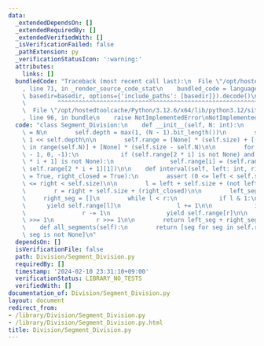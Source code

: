 ```yaml
---
data:
  _extendedDependsOn: []
  _extendedRequiredBy: []
  _extendedVerifiedWith: []
  _isVerificationFailed: false
  _pathExtension: py
  _verificationStatusIcon: ':warning:'
  attributes:
    links: []
  bundledCode: "Traceback (most recent call last):\n  File \"/opt/hostedtoolcache/Python/3.12.6/x64/lib/python3.12/site-packages/onlinejudge_verify/documentation/build.py\"\
    , line 71, in _render_source_code_stat\n    bundled_code = language.bundle(stat.path,\
    \ basedir=basedir, options={'include_paths': [basedir]}).decode()\n          \
    \         ^^^^^^^^^^^^^^^^^^^^^^^^^^^^^^^^^^^^^^^^^^^^^^^^^^^^^^^^^^^^^^^^^^^^^^^^^^^^^^^^^\n\
    \  File \"/opt/hostedtoolcache/Python/3.12.6/x64/lib/python3.12/site-packages/onlinejudge_verify/languages/python.py\"\
    , line 96, in bundle\n    raise NotImplementedError\nNotImplementedError\n"
  code: "class Segment_Division:\n    def __init__(self, N: int):\n        self.N\
    \ = N\n        self.depth = max(1, (N - 1).bit_length())\n        self.size =\
    \ 1 << self.depth\n\n        self.range = [None] * (self.size) + [(i, i) for i\
    \ in range(self.N)] + [None] * (self.size - self.N)\n\n        for i in range(self.size\
    \ - 1, 0, -1):\n            if (self.range[2 * i] is not None) and (self.range[2\
    \ * i + 1] is not None):\n                self.range[i] = (self.range[2 * i][0],\
    \ self.range[2 * i + 1][1])\n\n    def interval(self, left: int, right: int, left_closed\
    \ = True, right_closed = True):\n        assert (0 <= left < self.size) and (0\
    \ <= right < self.size)\n\n        l = left + self.size + (not left_closed)\n\
    \        r = right + self.size + (right_closed)\n\n        left_seg = []\n   \
    \     right_seg = []\n        while l < r:\n            if l & 1:\n          \
    \      yield self.range[l]\n                l += 1\n\n            if r & 1:\n\
    \                r -= 1\n                yield self.range[r]\n\n            l\
    \ >>= 1\n            r >>= 1\n\n        return left_seg + right_seg[::-1]\n\n\
    \    def all_segments(self):\n        return [seg for seg in self.range[1:] if\
    \ seg is not None]\n"
  dependsOn: []
  isVerificationFile: false
  path: Division/Segment_Division.py
  requiredBy: []
  timestamp: '2024-02-10 23:31:10+09:00'
  verificationStatus: LIBRARY_NO_TESTS
  verifiedWith: []
documentation_of: Division/Segment_Division.py
layout: document
redirect_from:
- /library/Division/Segment_Division.py
- /library/Division/Segment_Division.py.html
title: Division/Segment_Division.py
---
```

